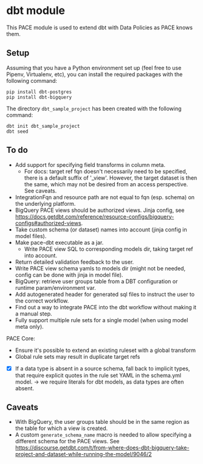 # dbt module

This PACE module is used to extend dbt with Data Policies as PACE knows them.

## Setup

Assuming that you have a Python environment set up (feel free to use Pipenv, Virtualenv, etc), you
can install the required packages with the following command:

```shell
pip install dbt-postgres
pip install dbt-bigquery
```

The directory `dbt_sample_project` has been created with the following command:

```shell
dbt init dbt_sample_project
dbt seed
```

## To do

- Add support for specifying field transforms in column meta.
    - For docs: target ref fqn doesn't necessarily need to be specified, there is a default suffix
      of '_view'. However, the target dataset is then the same, which may not be desired from an
      access
      perspective. See caveats.
- IntegrationFqn and resource path are not equal to fqn (esp. schema) on the underlying platform.
- BigQuery PACE views should be authorized views. Jinja config,
  see https://docs.getdbt.com/reference/resource-configs/bigquery-configs#authorized-views.
- Take custom schema (or dataset) names into account (jinja config in model files).
- Make pace-dbt executable as a jar.
    - Write PACE view SQL to corresponding models dir, taking target ref into account.
- Return detailed validation feedback to the user.
- Write PACE view schema yamls to models dir (might not be needed, config can be done with jinja in
  model file).
- BigQuery: retrieve user groups table from a DBT configuration or runtime param/environment var.
- Add autogenerated header for generated sql files to instruct the user to the correct workflow.
- Find out a way to integrate PACE into the dbt workflow without making it a manual step.
- Fully support multiple rule sets for a single model (when using model meta only).

PACE Core:
- Ensure it's possible to extend an existing ruleset with a global transform
- Global rule sets may result in duplicate target refs
- [x] If a data type is absent in a source schema, fall back to implicit types, that require explicit quotes in the rule set YAML in the schema.yml model. -> we require literals for dbt models, as data types are often absent.

## Caveats

- With BigQuery, the user groups table should be in the same region as the table for which a view is
  created.
- A custom `generate_schema_name` macro is needed to allow specifying a different schema for the
  PACE views.
  See https://discourse.getdbt.com/t/from-where-does-dbt-bigquery-take-project-and-dataset-while-running-the-model/9046/2
